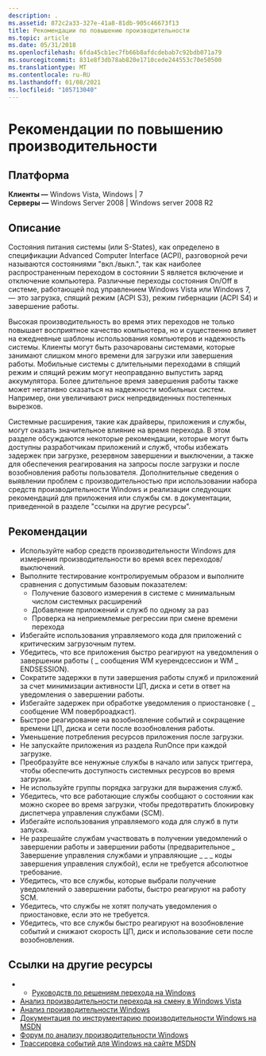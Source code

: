 ```yaml
---
description: .
ms.assetid: 872c2a33-327e-41a8-81db-905c46673f13
title: Рекомендации по повышению производительности
ms.topic: article
ms.date: 05/31/2018
ms.openlocfilehash: 6fda45cb1ec7fb66b8afdcdebab7c92bdb071a79
ms.sourcegitcommit: 831e8f3db78ab820e1710cede244553c70e50500
ms.translationtype: MT
ms.contentlocale: ru-RU
ms.lasthandoff: 01/08/2021
ms.locfileid: "105713040"
---
```

# <a name="best-practices-for-onoff-performance"></a>Рекомендации по повышению производительности

## <a name="platform"></a>Платформа

**Клиенты —** Windows Vista, Windows \| 7  
**Серверы —** Windows Server 2008 \| Windows server 2008 R2  

## <a name="description"></a>Описание

Состояния питания системы (или S-States), как определено в спецификации Advanced Computer Interface (ACPI), разговорной речи называются состояниями "вкл./выкл.", так как наиболее распространенным переходом в состоянии S является включение и отключение компьютера. Различные переходы состояния On/Off в системе, работающей под управлением Windows Vista или Windows 7, — это загрузка, спящий режим (ACPI S3), режим гибернации (ACPI S4) и завершение работы.

Высокая производительность во время этих переходов не только повышает восприятное качество компьютера, но и существенно влияет на ежедневные шаблоны использования компьютеров и надежность системы. Клиенты могут быть разочарованы системами, которые занимают слишком много времени для загрузки или завершения работы. Мобильные системы с длительными переходами в спящий режим и спящий режим могут неоправданно выпустить заряд аккумулятора. Более длительное время завершения работы также может негативно сказаться на надежности мобильных систем. Например, они увеличивают риск непредвиденных постепенных вырезков.

Системные расширения, такие как драйверы, приложения и службы, могут оказать значительное влияние на время перехода. В этом разделе обсуждаются некоторые рекомендации, которые могут быть доступны разработчикам приложений и служб, чтобы избежать задержек при загрузке, резервном завершении и выключении, а также для обеспечения реагирования на запросы после загрузки и после возобновления работы пользователя. Дополнительные сведения о выявлении проблем с производительностью при использовании набора средств производительности Windows и реализации следующих рекомендаций для приложения или службы см. в документации, приведенной в разделе "ссылки на другие ресурсы".

## <a name="best-practices"></a>Рекомендации

-   Используйте набор средств производительности Windows для измерения производительности во время всех переходов/выключений.
-   Выполните тестирование контролируемым образом и выполните сравнения с допустимым базовым показателем:
    -   Получение базового измерения в системе с минимальным числом системных расширений
    -   Добавление приложений и служб по одному за раз
    -   Проверка на неприемлемые регрессии при смене времени перехода
-   Избегайте использования управляемого кода для приложений с критическим загрузочным путем.
-   Убедитесь, что все приложения быстро реагируют на уведомления о завершении работы ( \_ сообщения WM куерендсессион и WM \_ ENDSESSION).
-   Сократите задержки в пути завершения работы служб и приложений за счет минимизации активности ЦП, диска и сети в ответ на уведомления о завершении работы.
-   Избегайте задержек при обработке уведомления о приостановке ( \_ сообщение WM поверброадкаст).
-   Быстрое реагирование на возобновление событий и сокращение времени ЦП, диска и сети после возобновления работы.
-   Уменьшение потребления ресурсов приложения после загрузки.
-   Не запускайте приложения из раздела RunOnce при каждой загрузке.
-   Преобразуйте все ненужные службы в начало или запуск триггера, чтобы обеспечить доступность системных ресурсов во время загрузки.
-   Не используйте группы порядка загрузки для выражения служб.
-   Убедитесь, что все работающие службы сообщают о состоянии как можно скорее во время загрузки, чтобы предотвратить блокировку диспетчера управления службами (SCM).
-   Избегайте использования управляемого кода для служб в пути запуска.
-   Не разрешайте службам участвовать в получении уведомлений о завершении работы и завершении работы (предварительное \_ Завершение управления службами и управляющие \_ \_ \_ коды завершения управления службой), если не требуется абсолютное требование.
-   Убедитесь, что все службы, которые выбрали получение уведомлений о завершении работы, быстро реагируют на работу SCM.
-   Убедитесь, что службы не хотят получать уведомления о приостановке, если это не требуется.
-   Убедитесь, что все службы быстро реагируют на возобновление событий и снижают скорость ЦП, диск и использование сети после возобновления.

## <a name="links-to-other-resources"></a>Ссылки на другие ресурсы

-   -   [Руководств по решениям перехода на Windows](/windows-hardware/test/assessments/onoff-transition-performance)
-   [Анализ производительности перехода на смену в Windows Vista](/windows-hardware/test/assessments/onoff-transition-performance)
-   [Анализ производительности Windows](https://msdn.microsoft.com/performance/default.aspx)
-   [Документация по инструментарию производительности Windows на MSDN](/previous-versions/windows/desktop/xperf/windows-performance-analyzer--wpa-)
-   [Форум по анализу производительности Windows](https://social.msdn.microsoft.com/Forums/wptk_v4/threads/)
-   [Трассировка событий для Windows на сайте MSDN](../etw/event-tracing-portal.md)

 

 
